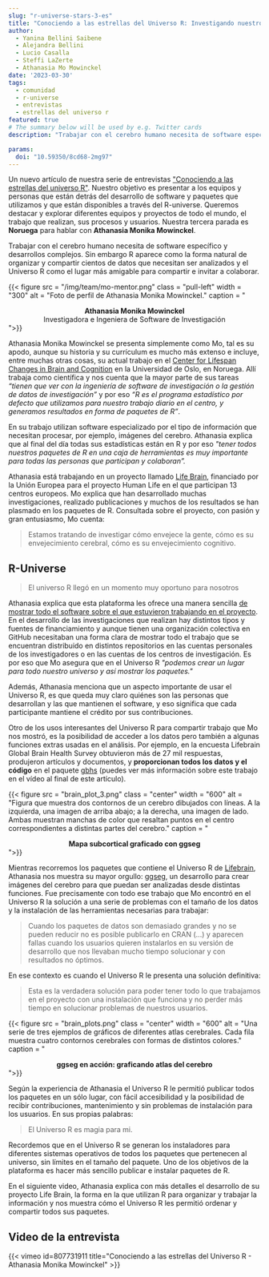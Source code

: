 ```yaml
---
slug: "r-universe-stars-3-es"
title: "Conociendo a las estrellas del Universo R: Investigando nuestro cerebro con la magia del universo R"
author:
  - Yanina Bellini Saibene
  - Alejandra Bellini
  - Lucio Casalla  
  - Steffi LaZerte
  - Athanasia Mo Mowinckel
date: '2023-03-30'
tags:
  - comunidad
  - r-universe
  - entrevistas
  - estrellas del universo r
featured: true
# The summary below will be used by e.g. Twitter cards
description: "Trabajar con el cerebro humano necesita de software específico y desarrollos complejos. Sin embargo R aparece como la forma natural de organizar y compartir cientos de datos que necesitan ser analizados y el Universo R como el lugar más amigable para compartir e invitar a colaborar. Nuestra tercera parada nos encuentra en __Noruega__ para hablar con __Athanasia Monika Mowinckel__."

params:
  doi: "10.59350/8cd68-2mg97"
---
```


Un nuevo artículo de nuestra serie de entrevistas ["Conociendo a las estrellas del universo R"](/tags/r-universe-stars/). Nuestro objetivo es presentar a los equipos y personas que están detrás del desarrollo de software y paquetes que utilizamos y que están disponibles a través del R-universe. Queremos destacar y explorar diferentes equipos y proyectos de todo el mundo, el trabajo que realizan, sus procesos y usuarios. Nuestra tercera parada es __Noruega__ para hablar con __Athanasia Monika Mowinckel__.

Trabajar con el cerebro humano necesita de software específico y desarrollos complejos. Sin embargo R aparece como la forma natural de organizar y compartir cientos de datos que necesitan ser analizados y el Universo R como el lugar más amigable para compartir e invitar a colaborar.  

{{< figure src = "/img/team/mo-mentor.png" class = "pull-left" width = "300" alt = "Foto de perfil de Athanasia Monika Mowinckel." caption = "<center><strong>Athanasia Monika Mowinckel</strong><br>Investigadora e Ingeniera de Software de Investigación</center>">}}

Athanasia Monika Mowinckel se presenta simplemente como Mo, tal es su apodo, aunque su historia y su currículum es mucho más extenso e incluye, entre muchas otras cosas, su actual trabajo en el [Center for Lifespan Changes in Brain and Cognition](https://www.sv.uio.no/psi/english/research/groups/lcbc/index.html) en la Universidad de Oslo, en Noruega. Allí trabaja como científica y nos cuenta que la mayor parte de sus tareas _“tienen que ver con la ingeniería de software de investigación o la gestión de datos de investigación”_ y por eso _“R es el programa estadístico por defecto que utilizamos para nuestro trabajo diario en el centro, y generamos resultados en forma de paquetes de R”_. 

En su trabajo utilizan software especializado por el tipo de información que necesitan procesar, por ejemplo, imágenes del cerebro. Athanasia explica que al final del día todas sus estadísticas están en R y por eso _"tener todos nuestros paquetes de R en una caja de herramientas es muy importante para todas las personas que participan y colaboran”._ 

Athanasia está trabajando en un proyecto llamado [Life Brain](https://www.lifebrain.uio.no/), financiado por la Unión Europea para el proyecto Human Life en el que participan 13 centros europeos. Mo explica que han desarrollado muchas investigaciones, realizado publicaciones y muchos de los resultados se han plasmado en los paquetes de R. Consultada sobre el proyecto, con pasión y gran entusiasmo, Mo cuenta: 

>Estamos tratando de investigar cómo envejece la gente, cómo es su envejecimiento cerebral, cómo es su envejecimiento cognitivo.  


## R-Universe

> El universo R llegó en un momento muy oportuno para nosotros

Athanasia explica que esta plataforma les ofrece una manera sencilla [de mostrar todo el software sobre el que estuvieron trabajando en el proyecto](https://lifebrain.r-universe.dev/). En el desarrollo de las investigaciones que realizan hay distintos tipos y fuentes de financiamiento y aunque tienen una organización colectiva en GitHub necesitaban una forma clara de mostrar todo el trabajo que se encuentran distribuido en distintos repositorios en las cuentas personales de los investigadores o en las cuentas de los centros de investigación. Es por eso que Mo asegura que en el Universo R _"podemos crear un lugar para todo nuestro universo y así mostrar los paquetes."_

Además, Athanasia menciona que un aspecto importante de usar el Universo R, es que queda muy claro quiénes son las personas que desarrollan y las que mantienen el software, y eso significa que cada participante mantiene el crédito por sus contribuciones. 

Otro de los usos interesantes del Universo R para compartir trabajo que Mo nos mostró, es la posibilidad de acceder a los datos pero también a algunas funciones extras usadas en el análisis. Por ejemplo, en la encuesta Lifebrain Global Brain Health Survey obtuvieron más de 27 mil respuestas, produjeron artículos y documentos, y **proporcionan todos los datos y el código** en el paquete [gbhs](https://lifebrain.r-universe.dev/gbhs) (puedes ver más información sobre este trabajo en el vídeo al final de este artículo). 


{{< figure src = "brain_plot_3.png" class = "center" width = "600" alt = "Figura que muestra dos contornos de un cerebro dibujados con líneas. A la izquierda, una imagen de arriba abajo; a la derecha, una imagen de lado. Ambas muestran manchas de color que resaltan puntos en el centro correspondientes a distintas partes del cerebro." caption = "<center><strong>Mapa subcortical graficado con ggseg</strong></center>">}}

Mientras recorremos los paquetes que contiene el Universo R de [Lifebrain](https://lifebrain.r-universe.dev/), Athanasia nos muestra su mayor orgullo: [ggseg](https://ggseg.r-universe.dev/), un desarrollo para crear imágenes del cerebro para que puedan ser analizadas desde distintas funciones. Fue precisamente con todo ese trabajo que Mo encontró en el Universo R la solución a una serie de problemas con el tamaño de los datos y la instalación de las herramientas necesarias para trabajar: 


> Cuando los paquetes de datos son demasiado grandes y no se pueden reducir no es posible publicarlo en CRAN (...) y aparecen fallas cuando los usuarios quieren instalarlos en su versión de desarrollo que nos llevaban mucho tiempo solucionar y con resultados no óptimos.

En ese contexto es cuando el Universo R le presenta una solución definitiva: 

> Esta es la verdadera solución para poder tener todo lo que trabajamos en el proyecto con una instalación que funciona y no perder más tiempo en solucionar problemas de nuestros usuarios.


{{< figure src = "brain_plots.png" class = "center" width = "600" alt = "Una serie de tres ejemplos de gráficos de diferentes atlas cerebrales. Cada fila muestra cuatro contornos cerebrales con formas de distintos colores." caption = "<center><strong>ggseg en acción: graficando atlas del cerebro</strong></center>">}}

Según la experiencia de Athanasia el Universo R le permitió publicar todos los paquetes en un sólo lugar, con fácil accesibilidad y la posibilidad de recibir contribuciones, mantenimiento y sin problemas de instalación para los usuarios. En sus propias palabras: 

> El Universo R es magia para mi.

Recordemos que en el Universo R se generan los instaladores para diferentes sistemas operativos de todos los paquetes que pertenecen al universo, sin límites en el tamaño del paquete. Uno de los objetivos de la plataforma es hacer más sencillo publicar e instalar paquetes de R.

En el siguiente video, Athanasia explica con más detalles el desarrollo de su proyecto Life Brain, la forma en la que utilizan R para organizar y trabajar la información y nos muestra cómo el Universo R les permitió ordenar y compartir todos sus paquetes.

## Video de la entrevista

{{< vimeo id=807731911 title="Conociendo a las estrellas del Universo R - Athanasia Monika Mowinckel" >}}

